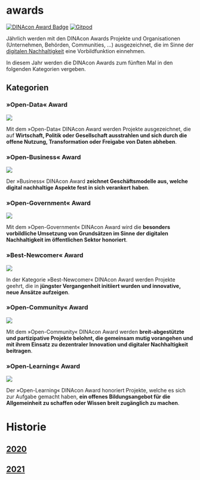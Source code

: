# awards

[![DINAcon Award Badge](https://img.shields.io/endpoint?style=social&url=https%3A%2F%2Fraw.githubusercontent.com%2FDINAcon%2Fawards%2Fmain%2Fbadge.json)](https://www.dinacon.ch)
[![Gitpod](https://img.shields.io/badge/Gitpod-Ready--to--Code-blue?logo=gitpod)](https://gitpod.io/#https://github.com/dinacon/awards) 

Jährlich werden mit den DINAcon Awards Projekte und Organisationen (Unternehmen, Behörden, Communities, ...) ausgezeichnet, die im Sinne der [digitalen Nachhaltigkeit](https://de.wikipedia.org/wiki/Digitale_Nachhaltigkeit) eine Vorbildfunktion einnehmen.

In diesem Jahr werden die DINAcon Awards zum fünften Mal in den folgenden Kategorien vergeben. 

## Kategorien

### »Open-Data« Award

![](https://upload.wikimedia.org/wikipedia/commons/thumb/f/ff/Icon_DINA_Voraussetzungen_Digitale_Nachhaltigkeit_03_Semantische_Daten_Farbig.svg/240px-Icon_DINA_Voraussetzungen_Digitale_Nachhaltigkeit_03_Semantische_Daten_Farbig.svg.png)

Mit dem »Open-Data« DINAcon Award werden Projekte ausgezeichnet, die auf **Wirtschaft, Politik oder Gesellschaft ausstrahlen und sich durch die offene Nutzung, Transformation oder Freigabe von Daten abheben**.

### »Open-Business« Award

![](https://upload.wikimedia.org/wikipedia/commons/thumb/7/7c/Icon_DINA_Voraussetzungen_Digitale_Nachhaltigkeit_09_Breit_Abgest%C3%BCtzte_Finanzierung_Farbig.svg/240px-Icon_DINA_Voraussetzungen_Digitale_Nachhaltigkeit_09_Breit_Abgest%C3%BCtzte_Finanzierung_Farbig.svg.png)

Der »Business« DINAcon Award **zeichnet Geschäftsmodelle aus, welche digital nachhaltige Aspekte fest in sich verankert haben**.

### »Open-Government« Award

![](https://upload.wikimedia.org/wikipedia/commons/thumb/1/1f/Icon_DINA_Schwerpunkte_Parldigi_03_Open_Government_Data_Farbig.svg/240px-Icon_DINA_Schwerpunkte_Parldigi_03_Open_Government_Data_Farbig.svg.png)

Mit dem »Open-Government« DINAcon Award wird die **besonders vorbildliche Umsetzung von Grundsätzen im Sinne der digitalen Nachhaltigkeit im öffentlichen Sektor honoriert**.

### »Best-Newcomer« Award

![](https://upload.wikimedia.org/wikipedia/commons/thumb/f/fa/Icon_DINA_Schwerpunkte_Parldigi_02_Open_Standards_Farbig.svg/240px-Icon_DINA_Schwerpunkte_Parldigi_02_Open_Standards_Farbig.svg.png)

In der Kategorie »Best-Newcomer« DINAcon Award werden Projekte geehrt, die in **jüngster Vergangenheit initiiert wurden und innovative, neue Ansätze aufzeigen**.

### »Open-Community« Award

![](https://upload.wikimedia.org/wikipedia/commons/thumb/b/b3/Icon_DINA_Voraussetzungen_Digitale_Nachhaltigkeit_07_Partizipationskultur_Farbig.svg/240px-Icon_DINA_Voraussetzungen_Digitale_Nachhaltigkeit_07_Partizipationskultur_Farbig.svg.png)

Mit dem »Open-Community« DINAcon Award werden **breit-abgestützte und partizipative Projekte belohnt, die gemeinsam mutig vorangehen und mit ihrem Einsatz zu dezentraler Innovation und digitaler Nachhaltigkeit beitragen**.

### »Open-Learning« Award

![](https://upload.wikimedia.org/wikipedia/commons/thumb/3/3c/Icon_DINA_Voraussetzungen_Digitale_Nachhaltigkeit_06_Geteiltes_Wissen_Farbig.svg/240px-Icon_DINA_Voraussetzungen_Digitale_Nachhaltigkeit_06_Geteiltes_Wissen_Farbig.svg.png)

Der »Open-Learning« DINAcon Award honoriert Projekte, welche es sich zur Aufgabe gemacht haben, **ein offenes Bildungsangebot für die Allgemeinheit zu schaffen oder Wissen breit zugänglich zu machen**.

# Historie

## [2020](2020)

## [2021](2021)
